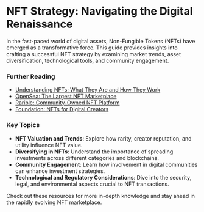# NFT Strategy: Navigating the Digital Renaissance

In the fast-paced world of digital assets, Non-Fungible Tokens (NFTs) have emerged as a transformative force. This guide provides insights into crafting a successful NFT strategy by examining market trends, asset diversification, technological tools, and community engagement.

### Further Reading

- [Understanding NFTs: What They Are and How They Work](https://ethereum.org/en/nft/)
- [OpenSea: The Largest NFT Marketplace](https://opensea.io)
- [Rarible: Community-Owned NFT Platform](https://rarible.com)
- [Foundation: NFTs for Digital Creators](https://foundation.app)

### Key Topics

- **NFT Valuation and Trends**: Explore how rarity, creator reputation, and utility influence NFT value.
- **Diversifying in NFTs**: Understand the importance of spreading investments across different categories and blockchains.
- **Community Engagement**: Learn how involvement in digital communities can enhance investment strategies.
- **Technological and Regulatory Considerations**: Dive into the security, legal, and environmental aspects crucial to NFT transactions.

Check out these resources for more in-depth knowledge and stay ahead in the rapidly evolving NFT marketplace.